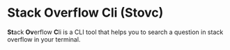 # Stack Overflow Cli (Stovc)
**St**ack **Ov**erflow **C**li is a CLI tool that helps you to search a question in stack overflow in your terminal.